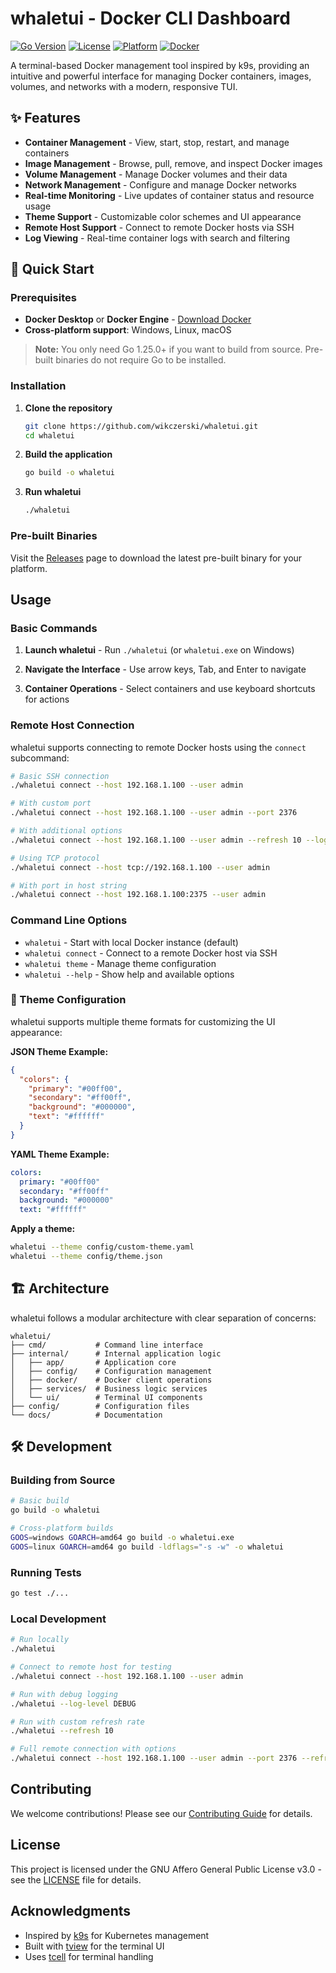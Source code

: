 # whaletui - Docker CLI Dashboard

[![Go Version](https://img.shields.io/badge/Go-1.25.0+-blue.svg)](https://golang.org)
[![License](https://img.shields.io/badge/License-GNU%20AGPL%20v3-blue.svg)](LICENSE)
[![Platform](https://img.shields.io/badge/Platform-Cross--Platform-blue.svg)]()
[![Docker](https://img.shields.io/badge/Docker-Required-blue.svg)](https://docker.com)

A terminal-based Docker management tool inspired by k9s, providing an intuitive and powerful interface for managing Docker containers, images, volumes, and networks with a modern, responsive TUI.

## ✨ Features

- **Container Management** - View, start, stop, restart, and manage containers
- **Image Management** - Browse, pull, remove, and inspect Docker images
- **Volume Management** - Manage Docker volumes and their data
- **Network Management** - Configure and manage Docker networks
- **Real-time Monitoring** - Live updates of container status and resource usage
- **Theme Support** - Customizable color schemes and UI appearance
- **Remote Host Support** - Connect to remote Docker hosts via SSH
- **Log Viewing** - Real-time container logs with search and filtering

## 🚀 Quick Start

### Prerequisites

- **Docker Desktop** or **Docker Engine** - [Download Docker](https://docker.com/products/docker-desktop/)
- **Cross-platform support**: Windows, Linux, macOS

> **Note:** You only need Go 1.25.0+ if you want to build from source. Pre-built binaries do not require Go to be installed.

### Installation

1. **Clone the repository**
   ```bash
   git clone https://github.com/wikczerski/whaletui.git
   cd whaletui
   ```

2. **Build the application**
   ```bash
   go build -o whaletui
   ```

3. **Run whaletui**
   ```bash
   ./whaletui
   ```

### Pre-built Binaries

Visit the [Releases](https://github.com/wikczerski/whaletui/releases) page to download the latest pre-built binary for your platform.

## Usage

### Basic Commands

1. **Launch whaletui** - Run `./whaletui` (or `whaletui.exe` on Windows)

2. **Navigate the Interface** - Use arrow keys, Tab, and Enter to navigate

3. **Container Operations** - Select containers and use keyboard shortcuts for actions

### Remote Host Connection

whaletui supports connecting to remote Docker hosts using the `connect` subcommand:

```bash
# Basic SSH connection
./whaletui connect --host 192.168.1.100 --user admin

# With custom port
./whaletui connect --host 192.168.1.100 --user admin --port 2376

# With additional options
./whaletui connect --host 192.168.1.100 --user admin --refresh 10 --log-level DEBUG

# Using TCP protocol
./whaletui connect --host tcp://192.168.1.100 --user admin

# With port in host string
./whaletui connect --host 192.168.1.100:2375 --user admin
```

### Command Line Options

- `whaletui` - Start with local Docker instance (default)
- `whaletui connect` - Connect to a remote Docker host via SSH
- `whaletui theme` - Manage theme configuration
- `whaletui --help` - Show help and available options

### 🎨 Theme Configuration

whaletui supports multiple theme formats for customizing the UI appearance:

**JSON Theme Example:**
```json
{
  "colors": {
    "primary": "#00ff00",
    "secondary": "#ff00ff",
    "background": "#000000",
    "text": "#ffffff"
  }
}
```

**YAML Theme Example:**
```yaml
colors:
  primary: "#00ff00"
  secondary: "#ff00ff"
  background: "#000000"
  text: "#ffffff"
```

**Apply a theme:**
```bash
whaletui --theme config/custom-theme.yaml
whaletui --theme config/theme.json
```

## 🏗️ Architecture

whaletui follows a modular architecture with clear separation of concerns:

```
whaletui/
├── cmd/           # Command line interface
├── internal/      # Internal application logic
│   ├── app/       # Application core
│   ├── config/    # Configuration management
│   ├── docker/    # Docker client operations
│   ├── services/  # Business logic services
│   └── ui/        # Terminal UI components
├── config/        # Configuration files
└── docs/          # Documentation
```

## 🛠️ Development

### Building from Source

```bash
# Basic build
go build -o whaletui

# Cross-platform builds
GOOS=windows GOARCH=amd64 go build -o whaletui.exe
GOOS=linux GOARCH=amd64 go build -ldflags="-s -w" -o whaletui
```

### Running Tests

```bash
go test ./...
```

### Local Development

```bash
# Run locally
./whaletui

# Connect to remote host for testing
./whaletui connect --host 192.168.1.100 --user admin

# Run with debug logging
./whaletui --log-level DEBUG

# Run with custom refresh rate
./whaletui --refresh 10

# Full remote connection with options
./whaletui connect --host 192.168.1.100 --user admin --port 2376 --refresh 10 --log-level DEBUG
```

## Contributing

We welcome contributions! Please see our [Contributing Guide](CONTRIBUTING.md) for details.

## License

This project is licensed under the GNU Affero General Public License v3.0 - see the [LICENSE](LICENSE) file for details.
## Acknowledgments

- Inspired by [k9s](https://k9scli.io/) for Kubernetes management
- Built with [tview](https://github.com/rivo/tview) for the terminal UI
- Uses [tcell](https://github.com/gdamore/tcell) for terminal handling
